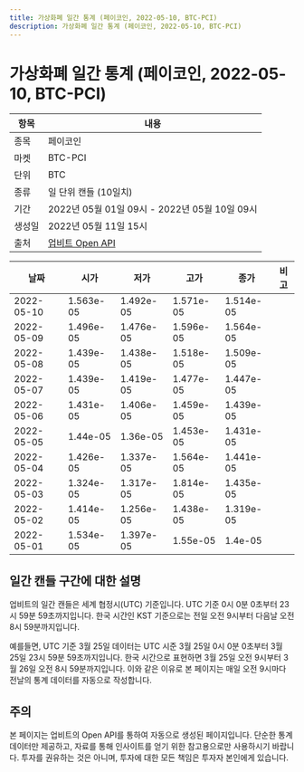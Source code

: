 ```yaml
---
title: 가상화폐 일간 통계 (페이코인, 2022-05-10, BTC-PCI)
description: 가상화폐 일간 통계 (페이코인, 2022-05-10, BTC-PCI)
---
```



가상화폐 일간 통계 (페이코인, 2022-05-10, BTC-PCI)
===

|항목|내용|
|--|--|
|종목|페이코인|
|마켓|BTC-PCI|
|단위|BTC|
|종류|일 단위 캔들 (10일치)|
|기간|2022년 05월 01일 09시 - 2022년 05월 10일 09시|
|생성일|2022년 05월 11일 15시|
|출처|[업비트 Open API](https://docs.upbit.com)|


|날짜|시가|저가|고가|종가|비고|
|--|--|--|--|--|--|
|2022-05-10|1.563e-05|1.492e-05|1.571e-05|1.514e-05|    |
|2022-05-09|1.496e-05|1.476e-05|1.596e-05|1.564e-05|    |
|2022-05-08|1.439e-05|1.438e-05|1.518e-05|1.509e-05|    |
|2022-05-07|1.439e-05|1.419e-05|1.477e-05|1.447e-05|    |
|2022-05-06|1.431e-05|1.406e-05|1.459e-05|1.439e-05|    |
|2022-05-05|1.44e-05|1.36e-05|1.453e-05|1.431e-05|    |
|2022-05-04|1.426e-05|1.337e-05|1.564e-05|1.441e-05|    |
|2022-05-03|1.324e-05|1.317e-05|1.814e-05|1.435e-05|    |
|2022-05-02|1.414e-05|1.256e-05|1.438e-05|1.319e-05|    |
|2022-05-01|1.534e-05|1.397e-05|1.55e-05|1.4e-05|    |


일간 캔들 구간에 대한 설명
---


업비트의 일간 캔들은 세계 협정시(UTC) 기준입니다. 
UTC 기준 0시 0분 0초부터 23시 59분 59초까지입니다. 
한국 시간인 KST 기준으로는 전일 오전 9시부터 다음날 오전 8시 59분까지입니다. 


예를들면, UTC 기준 3월 25일 데이터는 UTC 시준 3월 25일 0시 0분 0초부터 3월 25일 23시 59분 59초까지입니다. 
한국 시간으로 표현하면 3월 25일 오전 9시부터 3월 26일 오전 8시 59분까지입니다. 
이와 같은 이유로 본 페이지는 매일 오전 9시마다 전날의 통계 데이터를 자동으로 작성합니다. 


주의
---


본 페이지는 업비트의 Open API를 통하여 자동으로 생성된 페이지입니다. 
단순한 통계 데이터만 제공하고, 자료를 통해 인사이트를 얻기 위한 참고용으로만 사용하시기 바랍니다. 
투자를 권유하는 것은 아니며, 투자에 대한 모든 책임은 투자자 본인에게 있습니다. 
